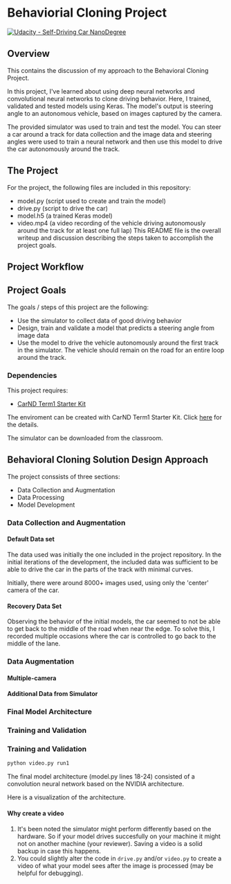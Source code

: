 # Behaviorial Cloning Project

[![Udacity - Self-Driving Car NanoDegree](https://s3.amazonaws.com/udacity-sdc/github/shield-carnd.svg)](http://www.udacity.com/drive)

Overview
---
This contains the discussion of my approach to the Behavioral Cloning Project.

In this project, I've learned about using deep neural networks and convolutional neural networks to clone driving behavior. Here, I trained, validated and tested models using Keras. The model's output is steering angle to an autonomous vehicle, based on images captured by the camera.

The provided simulator was used to train and test the model. You can steer a car around a track for data collection and the image data and steering angles were used to train a neural network and then use this model to drive the car autonomously around the track.

The Project
---

For the project, the following files are included in this repository: 
* model.py (script used to create and train the model)
* drive.py (script to drive the car)
* model.h5 (a trained Keras model)
* video.mp4 (a video recording of the vehicle driving autonomously around the track for at least one full lap)
This README file is the overall writeup and discussion describing the steps taken to accomplish the project goals.

Project Workflow
---


Project Goals
---
The goals / steps of this project are the following:
* Use the simulator to collect data of good driving behavior 
* Design, train and validate a model that predicts a steering angle from image data
* Use the model to drive the vehicle autonomously around the first track in the simulator. The vehicle should remain on the road for an entire loop around the track.


### Dependencies
This project requires:

* [CarND Term1 Starter Kit](https://github.com/udacity/CarND-Term1-Starter-Kit)

The enviroment can be created with CarND Term1 Starter Kit. Click [here](https://github.com/udacity/CarND-Term1-Starter-Kit/blob/master/README.md) for the details.

The simulator can be downloaded from the classroom. 


## Behavioral Cloning Solution Design Approach

The project conssists of three sections:
- Data Collection and Augmentation
- Data Processing
- Model Development


### Data Collection and Augmentation

#### Default Data set
The data used was initially the one included in the project repository. In the initial iterations of the development, the included data was sufficient to be able to drive the car in the parts of the track with minimal curves.

Initially, there were around 8000+ images used, using only the 'center' camera of the car.

#### Recovery Data Set
Observing the behavior of the initial models, the car seemed to not be able to get back to the middle of the road when near the edge. To solve this, I recorded multiple occasions where the car is controlled to go back to the middle of the lane.

### Data Augmentation

#### Multiple-camera

#### Additional Data from Simulator

### Final Model Architecture

### Training and Validation

### Training and Validation


```sh
python video.py run1
```

The final model architecture (model.py lines 18-24) consisted of a convolution neural network based on the NVIDIA architecture.

Here is a visualization of the architecture.



#### Why create a video

1. It's been noted the simulator might perform differently based on the hardware. So if your model drives succesfully on your machine it might not on another machine (your reviewer). Saving a video is a solid backup in case this happens.
2. You could slightly alter the code in `drive.py` and/or `video.py` to create a video of what your model sees after the image is processed (may be helpful for debugging).
